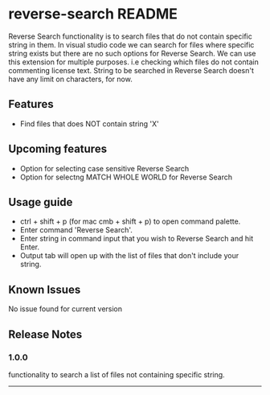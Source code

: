 # reverse-search README

Reverse Search functionality is to search files that do not contain specific string in them. In visual studio code we can search for files where specific string exists but there are no such options for Reverse Search.
We can use this extension for multiple purposes. i.e checking which files do not contain commenting license text.
String to be searched in Reverse Search doesn't have any limit on characters, for now.

## Features

- Find files that does NOT contain string 'X'

## Upcoming features

- Option for selecting case sensitive Reverse Search
- Option for selectng MATCH WHOLE WORLD for Reverse Search

## Usage guide 

- ctrl + shift + p (for mac cmb + shift + p) to open command palette.
- Enter command 'Reverse Search'.
- Enter string in command input that you wish to Reverse Search and hit Enter.
- Output tab will open up with the list of files that don't include your string.

## Known Issues

No issue found for current version

## Release Notes

### 1.0.0

functionality to search a list of files not containing specific string.


-----------------------------------------------------------------------------------------------------------

